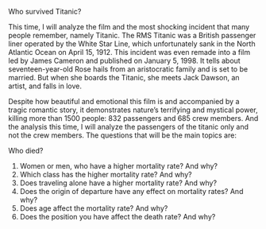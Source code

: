 Who survived Titanic?

  This time, I will analyze the film and the most shocking incident that many people remember, namely Titanic.
The RMS Titanic was a British passenger liner operated by the White Star Line, which unfortunately sank in the North Atlantic Ocean on April 15, 1912. This incident was even remade into a film led by James Cameron and published on January 5, 1998. It tells about seventeen-year-old Rose hails from an aristocratic family and is set to be married. But when she boards the Titanic, she meets Jack Dawson, an artist, and falls in love. 

  Despite how beautiful and emotional this film is and accompanied by a tragic romantic story, it demonstrates nature’s terrifying and mystical power, killing more than 1500 people: 832 passengers and 685 crew members.
And the analysis this time, I will analyze the passengers of the titanic only and not the crew members. The questions that will be the main topics are:

Who died?

1. Women or men, who have a higher mortality rate? And why?
2. Which class has the higher mortality rate? And why?
3. Does traveling alone have a higher mortality rate? And why?
4. Does the origin of departure have any effect on mortality rates? And why?
5. Does age affect the mortality rate? And why?
6. Does the position you have affect the death rate? And why?

